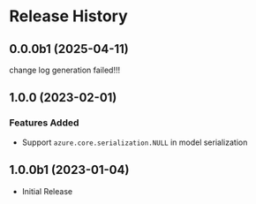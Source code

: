 # Release History

## 0.0.0b1 (2025-04-11)

change log generation failed!!!

## 1.0.0 (2023-02-01)

### Features Added

  - Support `azure.core.serialization.NULL` in model serialization

## 1.0.0b1 (2023-01-04)

* Initial Release
